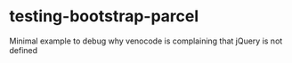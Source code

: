 # testing-bootstrap-parcel
Minimal example to debug why venocode is complaining that jQuery is not defined
